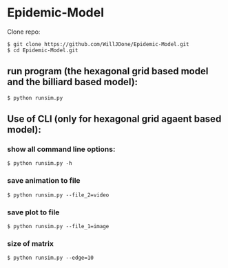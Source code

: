 # Epidemic-Model
Clone repo:
```
$ git clone https://github.com/WillJDone/Epidemic-Model.git
$ cd Epidemic-Model.git
```
## run program (the hexagonal grid based model and the billiard based model):
```
$ python runsim.py
```
## Use of CLI (only for hexagonal grid agaent based model):

### show all command line options:
```
$ python runsim.py -h
```

### save animation to file
```
$ python runsim.py --file_2=video
```

### save plot to file
```
$ python runsim.py --file_1=image
```

### size of matrix
```
$ python runsim.py --edge=10
```